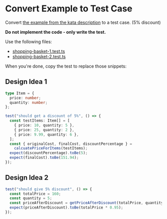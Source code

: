# Convert Example to Test Case

Convert [the example from the kata description](https://sammancoaching.org/kata_descriptions/shopping_basket.html) to a test case. (5% discount)

**Do not implement the code - only write the test.**

Use the following files:

- [shopping-basket-1.test.ts](shopping-basket-1.test.ts)
- [shopping-basket-2.test.ts](shopping-basket-2.test.ts)

When you're done, copy the test to replace those snippets:

## Design Idea 1

```ts
type Item = {
  price: number;
  quantity: number;
};

test("should get a discount of 5%", () => {
  const testItems: Item[] = [
    { price: 10, quantity: 5 },
    { price: 25, quantity: 2 },
    { price: 9.99, quantity: 6 },
  ];
  const { originalCost, finalCost, discountPercentage } =
    calcuatePriceForItems(testItems);
  expect(discountPercentage).toBe(5);
  expect(finalCost).toBe(151.94);
});
```

## Design Idea 2

```ts
test("should give 5% discount", () => {
  const totalPrice = 160;
  const quantity = 5;
  const priceAfterDiscount = getPriceAfterDiscount(totalPrice, quantity);
  expect(priceAfterDiscount).toBe(totalPrice * 0.95);
});
```
